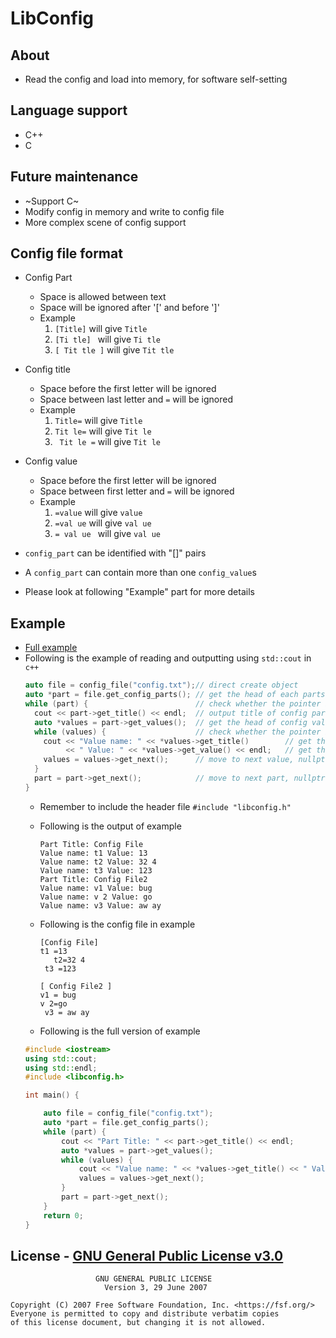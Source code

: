 # LibConfig

## About

- Read the config and load into memory, for software self-setting

## Language support
- C++
- C

## Future maintenance
- ~Support C~
- Modify config in memory and write to config file
- More complex scene of config support

## Config file format

- Config Part
  - Space is allowed between text
  - Space will be ignored after '[' and before ']' 
  - Example
    1. `[Title]` will give `Title`
    2. `[Ti tle] ` will give `Ti tle`
    3. `[ Tit tle ]` will give `Tit tle`
    
- Config title
  - Space before the first letter will be ignored
  - Space between last letter and `=` will be ignored
  - Example
    1. `Title=` will give `Title`
    2. `Tit le=` will give `Tit le`
    3. ` Tit le =` will give `Tit le`
    
- Config value
  - Space before the first letter will be ignored
  - Space between first letter and `=` will be ignored
  - Example
    1. `=value` will give `value`
    2. `=val ue` will give `val ue`
    3. `= val ue ` will give `val ue`
  
- `config_part` can be identified with "[]" pairs
- A `config_part` can contain more than one `config_value`s
- Please look at following "Example" part for more details

## Example
- [Full example](https://github.com/1552980358/LibConfig/tree/master/example)
- Following is the example of reading and outputting using `std::cout` in `c++`
  ```c++
  auto file = config_file("config.txt");// direct create object
  auto *part = file.get_config_parts(); // get the head of each parts of configs
  while (part) {                        // check whether the pointer is null or not
    cout << part->get_title() << endl;  // output title of config part
    auto *values = part->get_values();  // get the head of config values
    while (values) {                    // check whether the pointer is null or not
      cout << "Value name: " << *values->get_title()        // get the title of the value
           << " Value: " << *values->get_value() << endl;   // get the value
      values = values->get_next();      // move to next value, nullptr will be retuned if no further value
    }
    part = part->get_next();            // move to next part, nullptr will be retuned if no further value
  }
  ```
  - Remember to include the header file
    `#include "libconfig.h"`

  - Following is the output of example
    ```
    Part Title: Config File
    Value name: t1 Value: 13
    Value name: t2 Value: 32 4
    Value name: t3 Value: 123
    Part Title: Config File2
    Value name: v1 Value: bug
    Value name: v 2 Value: go
    Value name: v3 Value: aw ay
    ```
    
  - Following is the config file in example
    ```
    [Config File]
    t1 =13
       t2=32 4
     t3 =123  

    [ Config File2 ]
    v1 = bug
    v 2=go
     v3 = aw ay 
    ```
    
  - Following is the full version of example
  ```c++
  #include <iostream>
  using std::cout;
  using std::endl;
  #include <libconfig.h>

  int main() {

      auto file = config_file("config.txt");
      auto *part = file.get_config_parts();
      while (part) {
          cout << "Part Title: " << part->get_title() << endl;
          auto *values = part->get_values();
          while (values) {
              cout << "Value name: " << *values->get_title() << " Value: " << *values->get_value() << endl;
              values = values->get_next();
          }
          part = part->get_next();
      }
      return 0;
  }
  ```
  
## License - [GNU General Public License v3.0](https://github.com/1552980358/LibConfig/blob/master/LICENSE)
```
                   GNU GENERAL PUBLIC LICENSE
                     Version 3, 29 June 2007
                       
Copyright (C) 2007 Free Software Foundation, Inc. <https://fsf.org/>
Everyone is permitted to copy and distribute verbatim copies
of this license document, but changing it is not allowed.
```